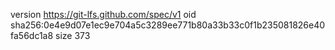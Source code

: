 version https://git-lfs.github.com/spec/v1
oid sha256:0e4e9d07e1ec9e704a5c3289ee771b80a33b33c0f1b235081826e40fa56dc1a8
size 373
